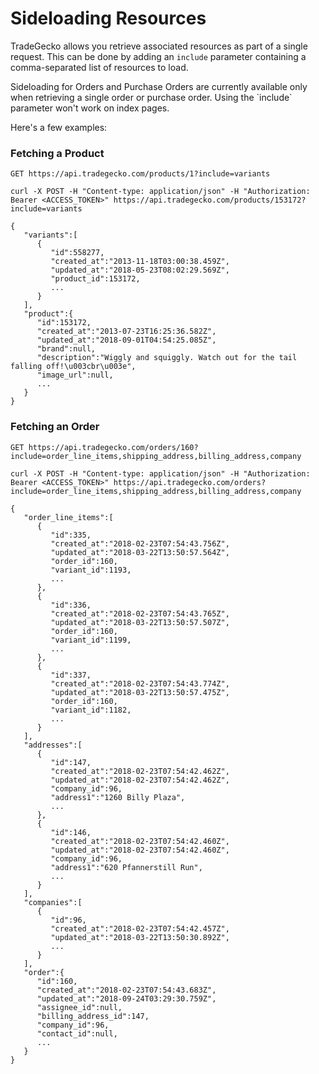 # Sideloading Resources

TradeGecko allows you retrieve associated resources as part of a single request.
This can be done by adding an `include` parameter containing a comma-separated list of resources to load.

<aside class="notice">  
  Sideloading for Orders and Purchase Orders are currently available only when retrieving a single order or purchase order. Using the `include` parameter won't work on index pages.
</aside>


Here's a few examples:

### Fetching a Product

`GET https://api.tradegecko.com/products/1?include=variants`

```shell
curl -X POST -H "Content-type: application/json" -H "Authorization: Bearer <ACCESS_TOKEN>" https://api.tradegecko.com/products/153172?include=variants
```

```json--inline
{
   "variants":[
      {
         "id":558277,
         "created_at":"2013-11-18T03:00:38.459Z",
         "updated_at":"2018-05-23T08:02:29.569Z",
         "product_id":153172,
         ...
      }
   ],
   "product":{
      "id":153172,
      "created_at":"2013-07-23T16:25:36.582Z",
      "updated_at":"2018-09-01T04:54:25.085Z",
      "brand":null,
      "description":"Wiggly and squiggly. Watch out for the tail falling off!\u003cbr\u003e",
      "image_url":null,
      ...
   }
}
```

### Fetching an Order

`GET https://api.tradegecko.com/orders/160?include=order_line_items,shipping_address,billing_address,company`

```shell
curl -X POST -H "Content-type: application/json" -H "Authorization: Bearer <ACCESS_TOKEN>" https://api.tradegecko.com/orders?include=order_line_items,shipping_address,billing_address,company
```

```json--inline
{
   "order_line_items":[
      {
         "id":335,
         "created_at":"2018-02-23T07:54:43.756Z",
         "updated_at":"2018-03-22T13:50:57.564Z",
         "order_id":160,
         "variant_id":1193,
         ...
      },
      {
         "id":336,
         "created_at":"2018-02-23T07:54:43.765Z",
         "updated_at":"2018-03-22T13:50:57.507Z",
         "order_id":160,
         "variant_id":1199,
         ...
      },
      {
         "id":337,
         "created_at":"2018-02-23T07:54:43.774Z",
         "updated_at":"2018-03-22T13:50:57.475Z",
         "order_id":160,
         "variant_id":1182,
         ...
      }
   ],
   "addresses":[
      {
         "id":147,
         "created_at":"2018-02-23T07:54:42.462Z",
         "updated_at":"2018-02-23T07:54:42.462Z",
         "company_id":96,
         "address1":"1260 Billy Plaza",
         ...
      },
      {
         "id":146,
         "created_at":"2018-02-23T07:54:42.460Z",
         "updated_at":"2018-02-23T07:54:42.460Z",
         "company_id":96,
         "address1":"620 Pfannerstill Run",
         ...
      }
   ],
   "companies":[
      {
         "id":96,
         "created_at":"2018-02-23T07:54:42.457Z",
         "updated_at":"2018-03-22T13:50:30.892Z",
         ...
      }
   ],
   "order":{
      "id":160,
      "created_at":"2018-02-23T07:54:43.683Z",
      "updated_at":"2018-09-24T03:29:30.759Z",
      "assignee_id":null,
      "billing_address_id":147,
      "company_id":96,
      "contact_id":null,
      ...
   }
}
```
